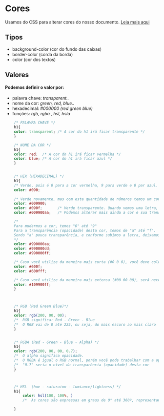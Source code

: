 # Cores
Usamos do CSS para alterar cores do nosso documento.
<a href="https://codepen.io/FireguiQueen/pen/KKBXwgW">Leia mais aqui </a>

## Tipos 
* background-color (cor do fundo das caixas)
* border-color (corda da borda)
* color (cor dos textos)

## Valores
#### Podemos definir o valor por: 
- palavra chave: _transparent.._
- nome da cor: _green, red, blue.._ 
- hexadecimal: _#000000  (red green blue)_
- funções: _rgb, rgba , hsl, hsla_


```css
    /* PALAVRA CHAVE */
    h1{
    color: transparent; /* A cor do h1 irá ficar transparente */
    }

    /* NOME DA COR */
    h1{
    color: red;  /* A cor do h1 irá ficar vermelha */
    color: blue; /* A cor do h1 irá ficar azul */
    }


    /* HEX (HEXADECIMAL) */
    h1{
    /* Verde, pois é 0 para a cor vermelha, 9 para verde e 0 par azul.  */ 
    color: #090; 
    
    /* Verde novamente, mas com esta quantidade de números temos um controle maior em relação a esta cor */ 
    color: #009900;   
    color: #090f;       /* Verde transparente. Quando vemos uma letra, estamos trabalhando com a transparência   */
    color: #009900aa;   /* Podemos alterar mais ainda a cor e sua transparência                                  */ 

    /* 
    Para mudarmos a cor, temos "0" até "9"  
    Para a transparência (opacidade) desta cor, temos de "a" até "f".
    Sendo "a" pouca transparência, e conforme subimos a letra, deixamos mais transparente. 
    */ 
    color: #990000aa; 
    color: #990000dd; 
    color: #990000ff; 

    /* Caso você utilize da maneira mais curta (#0 0 0), você deve colocar somente uma letra alfabética ou três. */
    color: #600f;
    color: #600fff;

    /* Caso você utilize da maneira mais extensa (#00 00 00), será necessário colocar a letra alfabética duas vezes. */
    color: #109900ff;  
    }



    /* RGB (Red Green Blue)*/
    h1{
    color: rgb(200, 00, 00); 
    /*  RGB significa: Red - Green - Blue                               */    
    /*  O RGB vai de 0 até 225, ou seja, do mais escuro ao mais claro   */ 
    }            


    /* RGBA (Red - Green - Blue - Alpha) */
    h1{
    color: rgb(200, 00, 00, 0.7); 
    /*  O alpha significa opacidade.                                                    */
    /*  O RGBA é igual o RGB normal, porém você pode trabalhar com a opacidade da cor   */ 
    /*  "0.7" seria o nível da transparência (opacidade) desta cor                      */    
    }            



    /* HSL  (hue - saturaion - lumiance/lightness) */
    h1{
        color: hsl(100, 100%, )
        /*  As cores são expressas em graus de 0° até 360º, representando uma volta completa na borda do círculo cromático */  

    }